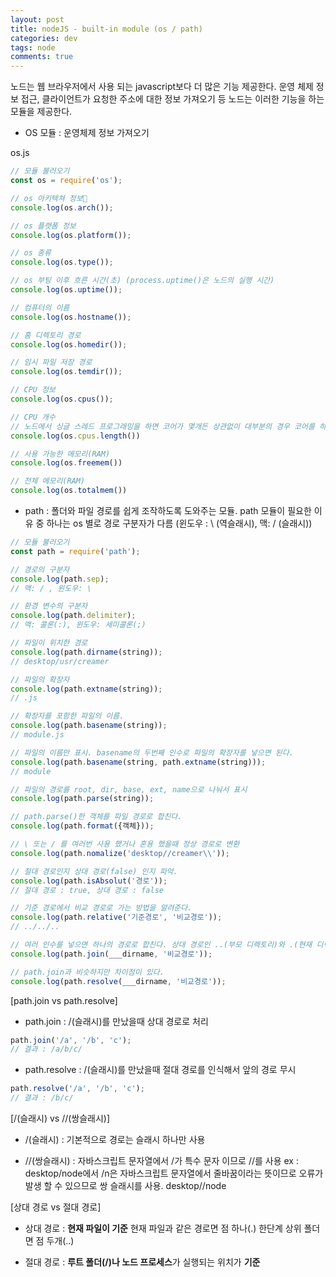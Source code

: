 ```yaml
---  
layout: post
title: nodeJS - built-in module (os / path)
categories: dev
tags: node
comments: true
---
```


노드는 웹 브라우저에서 사용 되는 javascript보다 더 많은 기능 제공한다. 운영 체제 정보 접근, 클라이언트가 요청한 주소에 대한 정보 가져오기 등 노드는 이러한 기능을 하는 모듈을 제공한다.

- OS 모듈 : 운영체제 정보 가져오기

os.js

```javascript
// 모듈 불러오기
const os = require('os');

// os 아키텍쳐 정보
console.log(os.arch());

// os 플랫폼 정보
console.log(os.platform());

// os 종류
console.log(os.type());

// os 부팅 이후 흐른 시간(초) (process.uptime()은 노드의 실행 시간)
console.log(os.uptime());

// 컴퓨터의 이름
console.log(os.hostname());

// 홈 디렉토리 경로
console.log(os.homedir());

// 임시 파일 저장 경로
console.log(os.temdir());

// CPU 정보
console.log(os.cpus());

// CPU 개수
// 노드에서 싱글 스레드 프로그래밍을 하면 코어가 몇개든 상관없이 대부분의 경우 코어를 하나만 사용. cluster 모듈을 사용하여 코어 개수에 맞춰서 프로세스를 늘릴 수 있다.
console.log(os.cpus.length())

// 사용 가능한 메모리(RAM)
console.log(os.freemem())

// 전체 메모리(RAM)
console.log(os.totalmem())
```

- path : 폴더와 파일 경로를 쉽게 조작하도록 도와주는 모듈. 
path 모듈이 필요한 이유 중 하나는 os 별로 경로 구분자가 다름 (윈도우 : \ (역슬래시), 맥: / (슬래시))

```javascript
// 모듈 불러오기
const path = require('path');

// 경로의 구분자 
console.log(path.sep);
// 맥: / , 윈도우: \

// 환경 변수의 구분자 
console.log(path.delimiter);
// 맥: 콜론(:), 윈도우: 세미콜론(;)

// 파일이 위치한 경로
console.log(path.dirname(string));
// desktop/usr/creamer

// 파일의 확장자
console.log(path.extname(string));
// .js

// 확장자를 포함한 파일의 이름.
console.log(path.basename(string));
// module.js 

// 파일의 이름만 표시. basename의 두번째 인수로 파일의 확장자를 넣으면 된다.
console.log(path.basename(string, path.extname(string)));
// module

// 파일의 경로를 root, dir, base, ext, name으로 나눠서 표시
console.log(path.parse(string));

// path.parse()한 객체를 파일 경로로 합친다.
console.log(path.format({객체}));

// \ 또는 / 를 여러번 사용 했거나 혼용 했을때 정상 경로로 변환
console.log(path.nomalize('desktop//creamer\\'));

// 절대 경로인지 상대 경로(false) 인지 파악.
console.log(path.isAbsolut('경로'));
// 절대 경로 : true, 상대 경로 : false

// 기준 경로에서 비교 경로로 가는 방법을 알려준다.
console.log(path.relative('기준경로', '비교경로'));
// ../../..

// 여러 인수를 넣으면 하나의 경로로 합친다. 상대 경로인 ..(부모 디렉토리)와 .(현재 디렉토리)도 알아서 처리.
console.log(path.join(___dirname, '비교경로'));

// path.join과 비슷하지만 차이점이 있다.
console.log(path.resolve(___dirname, '비교경로'));
```

[path.join vs path.resolve]

- path.join :  /(슬래시)를 만났을때 상대 경로로 처리

```javascript
path.join('/a', '/b', 'c'); 
// 결과 : /a/b/c/ 
```

- path.resolve :  /(슬래시)를 만났을때 절대 경로를 인식해서 앞의 경로 무시

```javascript
path.resolve('/a', '/b', 'c'); 
// 결과 : /b/c/ 
```

[/(슬래시) vs //(쌍슬래시)]

- /(슬래시) : 기본적으로 경로는 슬래시 하나만 사용

- //(쌍슬래시) : 자바스크립트 문자열에서 /가 특수 문자 이므로 //를 사용
ex : desktop/node에서 /n은 자바스크립트 문자열에서 줄바꿈이라는 뜻이므로 오류가 발생 할 수 있으므로 쌍 슬래시를 사용. desktop//node

 
[상대 경로 vs 절대 경로]

- 상대 경로 : **현재 파일이 기준** 현재 파일과 같은 경로면 점 하나(.) 한단계 상위 폴더면 점 두개(..)

- 절대 경로 : **루트 폴더(/)나 노드 프로세스**가 실행되는 위치가 **기준**